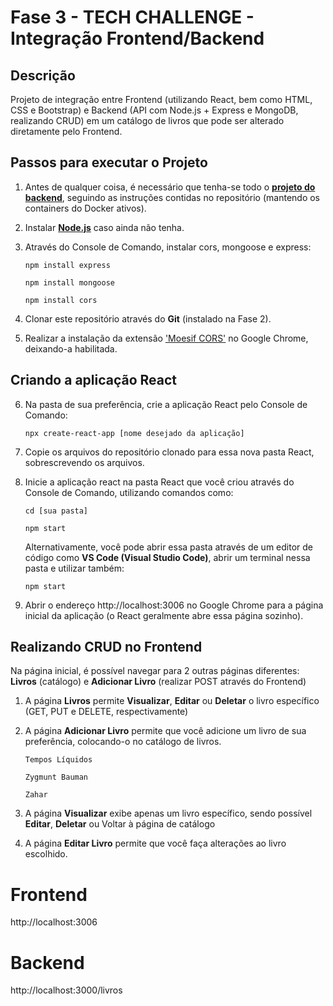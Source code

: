 # Fase 3 - TECH CHALLENGE - Integração Frontend/Backend

## Descrição 

Projeto de integração entre Frontend (utilizando React, bem como HTML, CSS e Bootstrap) e Backend (API com Node.js + Express e MongoDB, realizando CRUD) em um catálogo de livros que pode ser alterado diretamente pelo Frontend.

## Passos para executar o Projeto 

1. Antes de qualquer coisa, é necessário que tenha-se todo o **[projeto do backend](https://github.com/pgpribeiro/node-express-mongo-api)**, seguindo as instruções contidas no repositório (mantendo os containers do Docker ativos).

2. Instalar **[Node.js](https://nodejs.org/en/)** caso ainda não tenha.
 
3. Através do Console de Comando, instalar cors, mongoose e express:
   ```b
   npm install express

   npm install mongoose

   npm install cors
   ```


4. Clonar este repositório através do **Git** (instalado na Fase 2).
 
5. Realizar a instalação da extensão ['Moesif CORS'](https://chromewebstore.google.com/detail/moesif-origincors-changer/digfbfaphojjndkpccljibejjbppifbc) no Google Chrome, deixando-a habilitada.

## Criando a aplicação React
6. Na pasta de sua preferência, crie a aplicação React pelo Console de Comando:

   `npx create-react-app [nome desejado da aplicação]`

7. Copie os arquivos do repositório clonado para essa nova pasta React, sobrescrevendo os arquivos.
   
8. Inicie a aplicação react na pasta React que você criou através do Console de Comando, utilizando comandos como:
 
   `cd [sua pasta]`
   
   `npm start`
   
   Alternativamente, você pode abrir essa pasta através de um editor de código como **VS Code (Visual Studio Code)**, abrir um terminal nessa pasta e utilizar também:
   
   `npm start`
   
   
9. Abrir o endereço http://localhost:3006 no Google Chrome para a página inicial da aplicação (o React geralmente abre essa página sozinho).

## Realizando CRUD no Frontend

Na página inicial, é possível navegar para 2 outras páginas diferentes: **Livros** (catálogo) e **Adicionar Livro** (realizar POST através do Frontend)
1. A página **Livros** permite **Visualizar**, **Editar** ou **Deletar** o livro específico (GET, PUT e DELETE, respectivamente)
2. A página **Adicionar Livro** permite que você adicione um livro de sua preferência, colocando-o no catálogo de livros.
   
   `Tempos Líquidos`
   
   `Zygmunt Bauman`
   
   `Zahar`
   
4. A página **Visualizar** exibe apenas um livro específico, sendo possível **Editar**, **Deletar** ou Voltar à página de catálogo
5. A página **Editar Livro** permite que você faça alterações ao livro escolhido.

# Frontend 

http://localhost:3006
# Backend 

http://localhost:3000/livros
   
